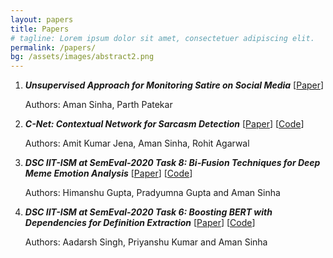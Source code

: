 ```yaml
---
layout: papers
title: Papers
# tagline: Lorem ipsum dolor sit amet, consectetuer adipiscing elit.
permalink: /papers/
bg: /assets/images/abstract2.png
---
```




1. <strong><em>Unsupervised Approach for Monitoring Satire on Social Media</em></strong>  [[Paper](https://www.researchgate.net/profile/Aman_Sinha13/publication/338007792_Unsupervised_Approach_for_Monitoring_Satire_on_Social_Media/links/5dfa0cd5a6fdcc283728fe1b/Unsupervised-Approach-for-Monitoring-Satire-on-Social-Media.pdf)]
  
   Authors: Aman Sinha, Parth Patekar

2. <strong><em>C-Net: Contextual Network for Sarcasm Detection</em></strong> [[Paper](https://www.researchgate.net/profile/Aman_Sinha13/publication/338007792_Unsupervised_Approach_for_Monitoring_Satire_on_Social_Media/links/5dfa0cd5a6fdcc283728fe1b/Unsupervised-Approach-for-Monitoring-Satire-on-Social-Media.pdf)] [[Code]()]

   Authors: Amit Kumar Jena, Aman Sinha, Rohit Agarwal

3. <strong><em>DSC IIT-ISM at SemEval-2020 Task 8: Bi-Fusion Techniques for Deep Meme Emotion Analysis</em></strong> [[Paper]()] [[Code]()]

   Authors: Himanshu Gupta, Pradyumna Gupta and Aman Sinha

4. <strong><em>DSC IIT-ISM at SemEval-2020 Task 6: Boosting BERT with Dependencies for Definition Extraction</em></strong> [[Paper]()] [[Code]()]

   Authors: Aadarsh Singh, Priyanshu Kumar and Aman Sinha
